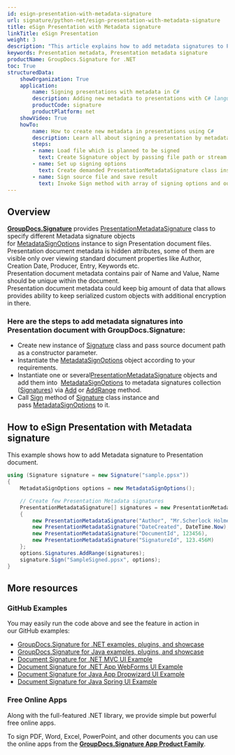 ```yaml
---
id: esign-presentation-with-metadata-signature
url: signature/python-net/esign-presentation-with-metadata-signature
title: eSign Presentation with Metadata signature
linkTitle: eSign Presentation
weight: 3
description: "This article explains how to add metadata signatures to Presentation document with GroupDocs.Signature"
keywords: Presentation metadata, Presentation metadata signature
productName: GroupDocs.Signature for .NET 
toc: True
structuredData:
    showOrganization: True
    application:    
        name: Signing presentations with metadata in C#    
        description: Adding new metadata to presentations with C# language by GroupDocs.Signature for .NET APIs
        productCode: signature
        productPlatform: net 
    showVideo: True
    howTo:
        name: How to create new metadata in presentations using C# 
        description: Learn all about signing a presentation by metadata and C#
        steps:
        - name: Load file which is planned to be signed
          text: Create Signature object by passing file path or stream as a constructor parameter.
        - name: Set up signing options 
          text: Create demanded PresentationMetadataSignature class instances and add them to array.
        - name: Sign source file and save result 
          text: Invoke Sign method with array of signing options and output file path or stream.
---
```

## Overview
[**GroupDocs.Signature**](https://products.groupdocs.com/signature/net) provides [PresentationMetadataSignature](https://reference.groupdocs.com/signature/net/groupdocs.signature.domain/presentationmetadatasignature) class to specify different Metadata signature objects for [MetadataSignOptions](https://reference.groupdocs.com/signature/net/groupdocs.signature.options/metadatasignoptions) instance to sign Presentation document files.
Presentation document metadata is hidden attributes, some of them are visible only over viewing standard document properties like Author, Creation Date, Producer, Entry, Keywords etc.  
Presentation document metadata contains pair of Name and Value, Name should be unique within the document.  
Presentation document metadata could keep big amount of data that allows provides ability to keep serialized custom objects with additional encryption in there.

### Here are the steps to add metadata signatures into Presentation document with GroupDocs.Signature:

* Create new instance of [Signature](https://reference.groupdocs.com/signature/net/groupdocs.signature/signature) class and pass source document path as a constructor parameter.
* Instantiate the [MetadataSignOptions](https://reference.groupdocs.com/signature/net/groupdocs.signature.options/metadatasignoptions) object according to your requirements.
* Instantiate one or several[PresentationMetadataSignature](https://reference.groupdocs.com/signature/net/groupdocs.signature.domain/presentationmetadatasignature) objects and add them into  [MetadataSignOptions](https://reference.groupdocs.com/signature/net/groupdocs.signature.options/metadatasignoptions) to metadata signatures collection ([Signatures](https://reference.groupdocs.com/signature/net/groupdocs.signature.options/metadatasignoptions/signatures)) via [Add](https://reference.groupdocs.com/signature/net/groupdocs.signature.domain/metadatasignaturecollection/add) or [AddRange](https://reference.groupdocs.com/signature/net/groupdocs.signature.domain/metadatasignaturecollection/addrange) method.
* Call [Sign](https://reference.groupdocs.com/signature/net/groupdocs.signature/signature/sign/) method of [Signature](https://reference.groupdocs.com/signature/net/groupdocs.signature/signature) class instance and pass [MetadataSignOptions](https://reference.groupdocs.com/signature/net/groupdocs.signature.options/metadatasignoptions) to it.

## How to eSign Presentation with Metadata signature

This example shows how to add Metadata signature to Presentation document.

```csharp
using (Signature signature = new Signature("sample.ppsx"))
{
    MetadataSignOptions options = new MetadataSignOptions();

    // Create few Presentation Metadata signatures
    PresentationMetadataSignature[] signatures = new PresentationMetadataSignature[]
    {
        new PresentationMetadataSignature("Author", "Mr.Scherlock Holmes"),
        new PresentationMetadataSignature("DateCreated", DateTime.Now),
        new PresentationMetadataSignature("DocumentId", 123456),
        new PresentationMetadataSignature("SignatureId", 123.456M)
    };
    options.Signatures.AddRange(signatures);
    signature.Sign("SampleSigned.ppsx", options);
}
```


## More resources

### GitHub Examples

You may easily run the code above and see the feature in action in our GitHub examples:

* [GroupDocs.Signature for .NET examples, plugins, and showcase](https://github.com/groupdocs-signature/GroupDocs.Signature-for-.NET)
* [GroupDocs.Signature for Java examples, plugins, and showcase](https://github.com/groupdocs-signature/GroupDocs.Signature-for-Java)
* [Document Signature for .NET MVC UI Example](https://github.com/groupdocs-signature/GroupDocs.Signature-for-.NET-MVC)
* [Document Signature for .NET App WebForms UI Example](https://github.com/groupdocs-signature/GroupDocs.Signature-for-.NET-WebForms)
* [Document Signature for Java App Dropwizard UI Example](https://github.com/groupdocs-signature/GroupDocs.Signature-for-Java-Dropwizard)
* [Document Signature for Java Spring UI Example](https://github.com/groupdocs-signature/GroupDocs.Signature-for-Java-Spring)

### Free Online Apps

Along with the full-featured .NET library, we provide simple but powerful free online apps.

To sign PDF, Word, Excel, PowerPoint, and other documents you can use the online apps from the **[GroupDocs.Signature App Product Family](https://products.groupdocs.app/signature/family)**.
